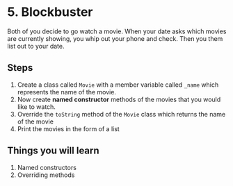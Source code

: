 # 5. Blockbuster

Both of you decide to go watch a movie. When your date asks which movies are currently showing, you whip out your phone and check. Then you them list out to your date.

## Steps

1. Create a class called `Movie` with a member variable called `_name` which represents the name of the movie.
2. Now create **named constructor** methods of the movies that you would like to watch.
3. Override the `toString` method of the `Movie` class which returns the name of the movie
4. Print the movies in the form of a list

## Things you will learn

1. Named constructors
2. Overriding methods
